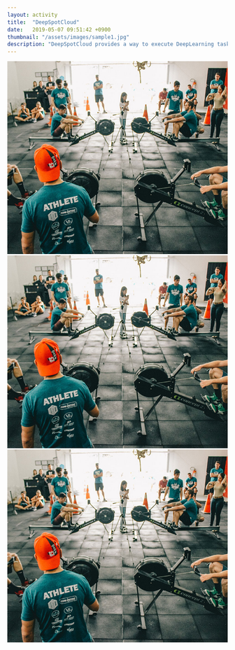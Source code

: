 ```yaml
---
layout: activity
title:  "DeepSpotCloud"
date:   2019-05-07 09:51:42 +0900
thumbnail: "/assets/images/sample1.jpg"
description: "DeepSpotCloud provides a way to execute DeepLearning tasks in a cost efficient way using GPU-based spot instances on AWS EC2."
---
```


![](/assets/images/sample1.jpg)
![](/assets/images/sample1.jpg)
![](/assets/images/sample1.jpg)

